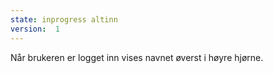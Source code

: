 ```yaml
---
state: inprogress altinn
version:  1
---
```


Når brukeren er logget inn vises navnet øverst i høyre hjørne.

